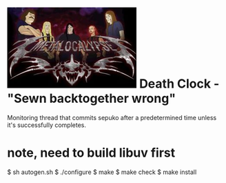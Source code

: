 ![Death Clock](https://github.com/victusfate/deathclock/raw/master/Dethklok.jpg)
Death Clock - "Sewn backtogether wrong"
===

Monitoring thread that commits sepuko after a predetermined time unless it's successfully completes.

# note, need to build libuv first
  $ sh autogen.sh
  $ ./configure
  $ make
  $ make check
  $ make install


